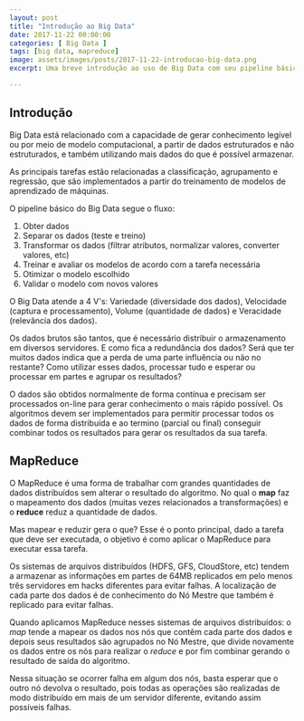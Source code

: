 ```yaml
---
layout: post
title: "Introdução ao Big Data"
date: 2017-11-22 00:00:00
categories: [ Big Data ]
tags: [big data, mapreduce]
image: assets/images/posts/2017-11-22-introducao-big-data.png
excerpt: Uma breve introdução ao uso de Big Data com seu pipeline básico, e também a ideia de como o MapReduce é usado para tratar a distribuição dos dados.

---
```


## Introdução

Big Data está relacionado com a capacidade de gerar conhecimento legível ou por meio de modelo computacional, a partir de dados estruturados e não estruturados, e também utilizando mais dados do que é possível armazenar.

As principais tarefas estão relacionadas a classificação, agrupamento e regressão, que são implementados a partir do treinamento de modelos de aprendizado de máquinas.

O pipeline básico do Big Data segue o fluxo:
1. Obter dados
2. Separar os dados (teste e treino)
3. Transformar os dados (filtrar atributos, normalizar valores, converter valores, etc)
4. Treinar e avaliar os modelos de acordo com a tarefa necessária
5. Otimizar o modelo escolhido
6. Validar o modelo com novos valores

O Big Data atende a 4 V's: Variedade (diversidade dos dados), Velocidade (captura e processamento), Volume (quantidade de dados) e Veracidade (relevância dos dados).

Os dados brutos são tantos, que é necessário distribuir o armazenamento em diversos servidores. E como fica a redundância dos dados? Será que ter muitos dados indica que a perda de uma parte influência ou não no restante? Como utilizar esses dados, processar tudo e esperar ou processar em partes e agrupar os resultados?

O dados são obtidos normalmente de forma contínua e precisam ser processados on-line para gerar conhecimento o mais rápido possível. Os algoritmos devem ser implementados para permitir processar todos os dados de forma distribuída e ao termino (parcial ou final) conseguir combinar todos os resultados para gerar os resultados da sua tarefa.

## MapReduce

O MapReduce é uma forma de trabalhar com grandes quantidades de dados distribuídos sem alterar o resultado do algoritmo. No qual o **map** faz o mapeamento dos dados (muitas vezes relacionados a transformações) e o **reduce** reduz a quantidade de dados.

Mas mapear e reduzir gera o que? Esse é o ponto principal, dado a tarefa que deve ser executada, o objetivo é como aplicar o MapReduce para executar essa tarefa.

Os sistemas de arquivos distribuídos (HDFS, GFS, CloudStore, etc) tendem a armazenar as informações em partes de 64MB replicados em pelo menos três servidores em hacks diferentes para evitar falhas. A localização de cada parte dos dados é de conhecimento do Nó Mestre que também é replicado para evitar falhas.

Quando aplicamos MapReduce nesses sistemas de arquivos distribuídos: o *map* tende a mapear os dados nos nós que contêm cada parte dos dados e depois seus resultados são agrupados no Nó Mestre, que divide novamente os dados entre os nós para realizar o *reduce* e por fim combinar gerando o resultado de saída do algoritmo.

Nessa situação se ocorrer falha em algum dos nós, basta esperar que o outro nó devolva o resultado, pois todas as operações são realizadas de modo distribuído em mais de um servidor diferente, evitando assim possíveis falhas.

